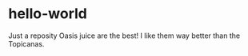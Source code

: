 # hello-world
Just a reposity
Oasis juice are the best! I like them way better than the Topicanas. 
